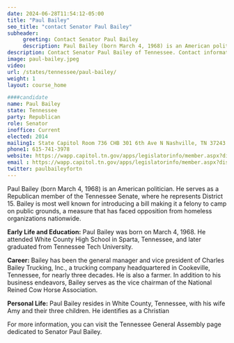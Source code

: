 ```yaml
---
date: 2024-06-28T11:54:12-05:00
title: "Paul Bailey"
seo_title: "contact Senator Paul Bailey"
subheader:
     greeting: Contact Senator Paul Bailey
     description: Paul Bailey (born March 4, 1968) is an American politician. He serves as a Republican member of the Tennessee Senate, where he represents District 15.
description: Contact Senator Paul Bailey of Tennessee. Contact information for Paul Bailey includes email address, phone number, and mailing address.
image: paul-bailey.jpeg
video:
url: /states/tennessee/paul-bailey/
weight: 1
layout: course_home

####candidate
name: Paul Bailey
state: Tennessee
party: Republican
role: Senator
inoffice: Current
elected: 2014
mailing1: State Capitol Room 736 CHB 301 6th Ave N Nashville, TN 37243
phone1: 615-741-3978
website: https://wapp.capitol.tn.gov/apps/legislatorinfo/member.aspx?district=S15/
email : https://wapp.capitol.tn.gov/apps/legislatorinfo/member.aspx?district=S15/
twitter: paulbaileyfortn
---
```

Paul Bailey (born March 4, 1968) is an American politician. He serves as a Republican member of the Tennessee Senate, where he represents District 15. Bailey is most well known for introducing a bill making it a felony to camp on public grounds, a measure that has faced opposition from homeless organizations nationwide.

**Early Life and Education:**
Paul Bailey was born on March 4, 1968. He attended White County High School in Sparta, Tennessee, and later graduated from Tennessee Tech University.

**Career:**
Bailey has been the general manager and vice president of Charles Bailey Trucking, Inc., a trucking company headquartered in Cookeville, Tennessee, for nearly three decades. He is also a farmer. In addition to his business endeavors, Bailey serves as the vice chairman of the National Reined Cow Horse Association.

**Personal Life:**
Paul Bailey resides in White County, Tennessee, with his wife Amy and their three children. He identifies as a Christian

For more information, you can visit the Tennessee General Assembly page dedicated to Senator Paul Bailey.
